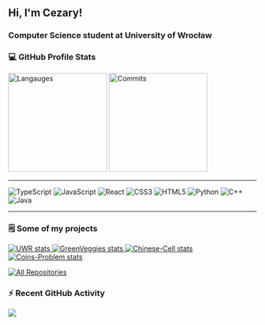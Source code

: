 <h2 align="left">Hi, I'm Cezary!</h1>
<h3 align="left">Computer Science student at University of Wrocław</h3>

<div align=left>

<h3>💻 GitHub Profile Stats</h3>
<img src="https://github-readme-stats.vercel.app/api/top-langs/?username=czarekmilek&theme=omni&hide_border=true&include_all_commits=true&count_private=false&layout=compact" alt="Langauges" height="200"/>
<img src="https://github-readme-streak-stats.herokuapp.com/?user=czarekmilek&theme=omni&hide_border=true&include_all_commits=true&count_private=false&layout=compact" alt="Commits" height="200"/>
<!-- <img src="https://github-readme-stats.vercel.app/api?username=czarekmilek&theme=omni&hide_border=true&include_all_commits=true&count_private=false&layout=compact" alt="Stats" height="200" />
-->

---
![TypeScript](https://img.shields.io/badge/typescript-%23007ACC.svg?style=for-the-badge&logo=typescript&logoColor=white)
![JavaScript](https://img.shields.io/badge/javascript-%23323330.svg?style=for-the-badge&logo=javascript&logoColor=%23F7DF1E) 
![React](https://img.shields.io/badge/react-%2320232a.svg?style=for-the-badge&logo=react&logoColor=%2361DAFB) 
![CSS3](https://img.shields.io/badge/css3-%231572B6.svg?style=for-the-badge&logo=css3&logoColor=white) 
![HTML5](https://img.shields.io/badge/html5-%23E34F26.svg?style=for-the-badge&logo=html5&logoColor=white)
![Python](https://img.shields.io/badge/python-3670A0?style=for-the-badge&logo=python&logoColor=ffdd54) 
![C++](https://img.shields.io/badge/c++-%2300599C.svg?style=for-the-badge&logo=c%2B%2B&logoColor=white) 
![Java](https://img.shields.io/badge/java-%23ED8B00.svg?style=for-the-badge&logo=openjdk&logoColor=white)

---

<h3 align="left">🗒 Some of my projects</h3>

<div class="grid-container">
  <a href="https://github.com/czarekmilek/NIFS3">
    <img src="https://github-readme-stats.vercel.app/api/pin/?username=czarekmilek&repo=NIFS3&theme=omni&hide_border=true&include_all_commits=true&count_private=false&layout=compact" alt="UWR stats">
  </a>
  <a href="https://github.com/czarekmilek/GreenVeggies">
    <img src="https://github-readme-stats.vercel.app/api/pin/?username=czarekmilek&repo=GreenVeggies&theme=omni&hide_border=true&include_all_commits=true&count_private=false&layout=compact&width=500&height=120" alt="GreenVeggies stats">
  </a>
  <a href="https://github.com/czarekmilek/Chinese-Cell">
    <img src="https://github-readme-stats.vercel.app/api/pin/?username=czarekmilek&repo=Chinese-Cell&theme=omni&hide_border=true&include_all_commits=true&count_private=false&layout=compact" alt="Chinese-Cell stats">
  </a>
  <a href="https://github.com/czarekmilek/Coins-Problem">
    <img src="https://github-readme-stats.vercel.app/api/pin/?username=czarekmilek&repo=Coins-Problem&theme=omni&hide_border=true&include_all_commits=true&count_private=false&layout=compact" alt="Coins-Problem stats">
  </a>
</div>

<a href="https://github.com/czarekmilek?tab=repositories"><img alt="All Repositories" title="All Repositories" src="https://custom-icon-badges.demolab.com/badge/-All%20Repos-1F222E?style=for-the-badge&logoColor=pink&logo=repo"/></a>


<h3>⚡ Recent GitHub Activity</h3
<!--START_SECTION:activity-->


</div>

[![](https://visitcount.itsvg.in/api?id=czarekmilek&icon=5&color=9)](https://visitcount.itsvg.in)
